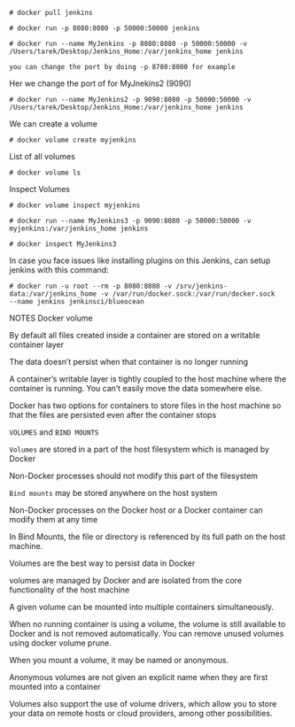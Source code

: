 
```
# docker pull jenkins
```

```
# docker run -p 8080:8080 -p 50000:50000 jenkins
```

```
# docker run --name MyJenkins -p 8080:8080 -p 50000:50000 -v /Users/tarek/Desktop/Jenkins_Home:/var/jenkins_home jenkins

you can change the port by doing -p 8780:8080 for example
```

Her we change the port of for MyJnekins2 (9090)
```
# docker run --name MyJenkins2 -p 9090:8080 -p 50000:50000 -v /Users/tarek/Desktop/Jenkins_Home:/var/jenkins_home jenkins
```

We can create a volume 
```
# docker volume create myjenkins
```

List of all volumes
```
# docker volume ls
```

Inspect Volumes
```
# docker volume inspect myjenkins
```

```
# docker run --name MyJenkins3 -p 9090:8080 -p 50000:50000 -v myjenkins:/var/jenkins_home jenkins
```

```
# docker inspect MyJenkins3
```

In case you face issues like installing plugins on this Jenkins, can setup jenkins with this command:
```
# docker run -u root --rm -p 8080:8080 -v /srv/jenkins-data:/var/jenkins_home -v /var/run/docker.sock:/var/run/docker.sock   --name jenkins jenkinsci/blueocean
```
NOTES
Docker volume

By default all files created inside a container are stored on a writable container layer

The data doesn’t persist when that container is no longer running

A container’s writable layer is tightly coupled to the host machine where the container is running. You can’t easily move the data somewhere else.

Docker has two options for containers to store files in the host machine
so that the files are persisted even after the container stops

```VOLUMES```  and  ```BIND MOUNTS```

```Volumes``` are stored in a part of the host filesystem which is managed by Docker

Non-Docker processes should not modify this part of the filesystem

```Bind mounts``` may be stored anywhere on the host system

Non-Docker processes on the Docker host or a Docker container can modify them at any time

In Bind Mounts, the file or directory is referenced by its full path on the host machine. 


Volumes are the best way to persist data in Docker

volumes are managed by Docker and are isolated from the core functionality of the host machine

A given volume can be mounted into multiple containers simultaneously.

When no running container is using a volume, the volume is still available to Docker and is not removed automatically. You can remove unused volumes using docker volume prune.

When you mount a volume, it may be named or anonymous. 

Anonymous volumes are not given an explicit name when they are first mounted into a container

Volumes also support the use of volume drivers, which allow you to store your data on remote hosts or cloud providers, among other possibilities.
